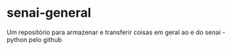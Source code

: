 # senai-general
Um repositório para armazenar e transferir coisas em geral ao e do senai - python pelo github
